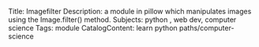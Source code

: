 Title: Imagefilter
Description: a module in pillow which manipulates images using the Image.filter() method.
Subjects: python , web dev, computer science
Tags: module
CatalogContent: learn python
paths/computer-science
